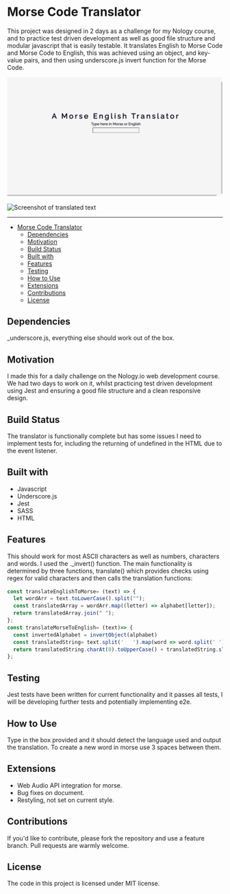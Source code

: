 # Morse Code Translator

This project was designed in 2 days as a challenge for my Nology course, and to practice test driven development as well as good file structure and modular javascript that is easily testable. It translates English to Morse Code and Morse Code to English, this was achieved using an object, and key-value pairs, and then using underscore.js invert function for the Morse Code.

![Screenshot of translator](./images/Screenshot%202021-02-25%20at%2022.38.54.png)

![Screenshot of translated text](.//Screenshot%202021-02-25%20at%2022.41.24.png)

***

- [Morse Code Translator](#morse-code-translator)
  - [Dependencies](#dependencies)
  - [Motivation](#motivation)
  - [Build Status](#build-status)
  - [Built with](#built-with)
  - [Features](#features)
  - [Testing](#testing)
  - [How to Use](#how-to-use)
  - [Extensions](#extensions)
  - [Contributions](#contributions)
  - [License](#license)

## Dependencies

_underscore.js, everything else should work out of the box.

## Motivation

I made this for a daily challenge on the Nology.io web development course.
We had two days to work on it, whilst practicing test driven development using Jest and ensuring a good file structure and a clean responsive design.

## Build Status

The translator is functionally complete but has some issues I need to implement tests for, including the returning of undefined in the HTML due to the event listener.

## Built with

- Javascript
- Underscore.js
- Jest
- SASS
- HTML

## Features

This should work for most ASCII characters as well as numbers, characters and words. I used the ._invert() function. The main functionality is determined by three functions, translate() which provides checks using regex for valid characters and then calls the translation functions:

```js
const translateEnglishToMorse= (text) => {
  let wordArr = text.toLowerCase().split("");
  const translatedArray = wordArr.map((letter) => alphabet[letter]);
  return translatedArray.join(" ");
};
const translateMorseToEnglish= (text)=> {
  const invertedAlphabet = invertObject(alphabet)
  const translatedString= text.split('   ').map(word => word.split(' ').map(letter => invertedAlphabet[letter]).join("")).join  ("  ") 
  return translatedString.charAt(0).toUpperCase() + translatedString.slice(1);
};
```

## Testing

 Jest tests have been written for current functionality and it passes all tests, I will be developing further tests and potentially implementing e2e.

## How to Use

Type in the box provided and it should detect the language used and output the translation. To create a new word in morse use 3 spaces between them.

## Extensions

- Web Audio API integration for morse.
- Bug fixes on document.
- Restyling, not set on current style.

## Contributions

If you'd like to contribute, please fork the repository and use a feature branch. Pull requests are warmly welcome.

## License

The code in this project is licensed under MIT license.
